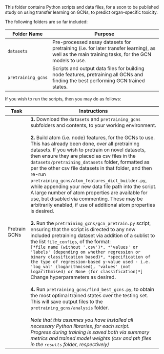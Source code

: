 This folder contains Python scripts and data files, for a soon to be published study on using transfer learning on GCNs, to predict organ-specific toxicity.

The following folders are so far included:

| Folder Name | Purpose |
|----------|---------|
| `datasets` | Pre-processed assay datasets for pretraining (i.e. for later transfer learning), as well as the main training tasks, for the GCN models to use. |
| `pretraining_gcns` | Scripts and output data files for building node features, pretraining all GCNs and finding the best performing GCN trained states. |

If you wish to run the scripts, then you may do as follows:

| Task | Instructions |
|----------|---------|
| Pretrain GCNs | **1.** Download the `datasets` and `pretraining_gcns` subfolders and contents, to your working environment.<br><br>**2.** Build atom (i.e. node) features, for the GCNs to use. This has already been done, over all pretraining datasets. If you wish to pretrain on novel datasets, then ensure they are placed as csv files in the `datasets/pretraining_datasets` folder, formatted as per the other csv file datasets in that folder, and then re-run `pretraining_gcns/atom_features_dict_builder.py`, while appending your new data file path into the script. A large number of atom properties are available for use, but disabled via commenting. These may be arbitrarily enabled, if use of additional atom properties is desired.<br><br>**3.** Run the `pretraining_gcns/gcn_pretrain.py` script, ensuring that the script is directed to any new included pretraining dataset via addition of a sublist to the list `file_configs`, of the format:<br>`[*file name (without '.csv')*, *'values' or 'labels' (depending on whether regression or binary classification based)*, *specification of the type of regression-based y-value used - i.e. 'log_val' (logarithmised), 'values' (not logarithmised) or None (for classification)*]`<br>Change hyperparameters as desired.<br><br>**4.** Run `pretraining_gcns/find_best_gcns.py`, to obtain the most optimal trained states over the testing set. This will save output files to the `pretraining_gcns/analysis` folder.<br><br>*Note that this assumes you have installed all necessary Python libraries, for each script.*<br>*Progress during training is saved both via summary metrics and trained model weights (csv and pth files in the `results` folder, respectively)* |
